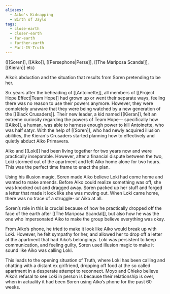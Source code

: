 ```yaml
---
aliases:
  - Aiko's Kidnapping
  - Birth of Jaylo
tags:
  - close-earth
  - closer-earth
  - far-earth
  - farther-earth
  - Part-IV-Truth
---
```

([[Soren]], [[Aiko]], [[Persephone|Perse]], [[The Mariposa Scandal]], [[Kieran]] etc)

Aiko’s abduction and the situation that results from Soren pretending to be her.

Six years after the beheading of [[Antoinette]], all members of [[Project Hope Effect|Team Hope]] had grown up or went their separate ways, feeling there was no reason to use their powers anymore. However, they were completely unaware that they were being watched by a new generation of the [[Black Crusaders]]. Their new leader, a kid named [[Kieran]], felt an extreme curiosity regarding the powers of Team Hope— specifically how [[Aiko]], a human, was able to harness enough power to kill Antoinette, who was half satyr. With the help of [[Soren]], who had newly acquired illusion abilities, the Kieran's Crusaders started planning how to effectively and quietly abduct Aiko Primavera. 

Aiko and [[Loki]] had been living together for two years now and were practically inseparable. However, after a financial dispute between the two, Loki stormed out of the apartment and left Aiko home alone for two hours. This was the perfect time frame to enact the plan. 

Using his illusion magic, Soren made Aiko believe Loki had come home and wanted to make amends. Before Aiko could realize something was off, she was knocked out and dragged away. Soren packed up her stuff and forged a letter that made it look like she was moving out. When Loki came home, there was no trace of a struggle- or Aiko at all.

Soren’s role in this is crucial because of how he practically dropped off the face of the earth after [[The Mariposa Scandal]], but also how he was the one who impersonated Aiko to make the group believe everything was okay. 

From Aiko’s phone, he tried to make it look like Aiko would break up with Loki. However, he felt sympathy for her, and allowed her to drop off a letter at the apartment that had Aiko’s belongings. Loki was persistent to keep communication, and feeling guilty, Soren used illusion magic to make it sound like Aiko was calling Loki.

This leads to the opening situation of Truth, where Loki has been calling and chatting with a distant ex girlfriend, dropping off food at the so called apartment in a desperate attempt to reconnect. Moyo and Chieko believe Aiko’s refusal to see Loki in person is because their relationship is over, when in actuality it had been Soren using Aiko’s phone for the past 60 weeks. 
